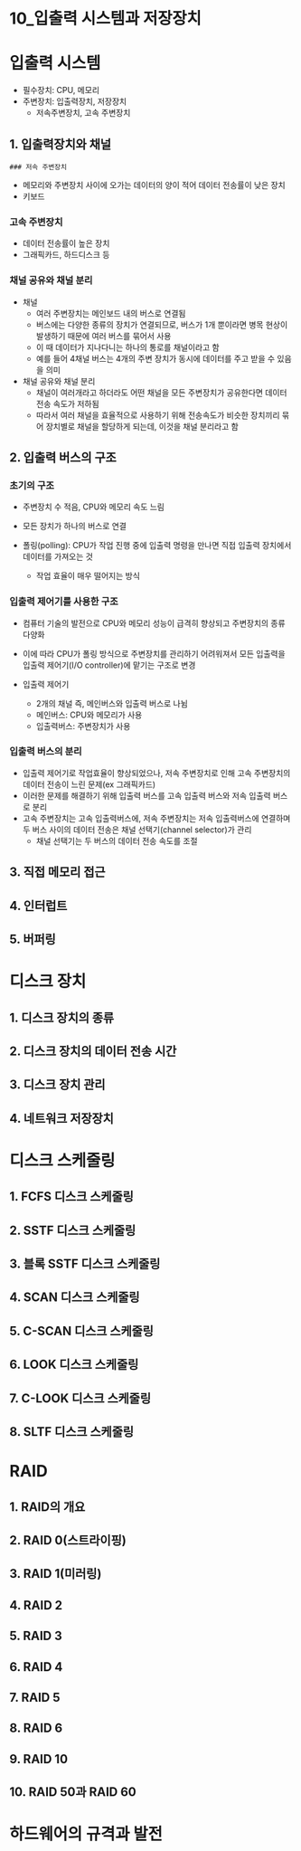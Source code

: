 # 10_입출력 시스템과 저장장치



# 입출력 시스템

- 필수장치: CPU, 메모리
- 주변장치: 입출력장치, 저장장치
  - 저속주변장치, 고속 주변장치

## 1. 입출력장치와 채널

	### 저속 주변장치

- 메모리와 주변장치 사이에 오가는 데이터의 양이 적어 데이터 전송률이 낮은 장치
- 키보드

### 고속 주변장치

- 데이터 전송률이 높은 장치
- 그래픽카드, 하드디스크 등

### 채널 공유와 채널 분리

- 채널
  - 여러 주변장치는 메인보드 내의 버스로 연결됨
  - 버스에는 다양한 종류의 장치가 연결되므로, 버스가 1개 뿐이라면 병목 현상이 발생하기 때문에 여러 버스를 묶어서 사용
  - 이 때 데이터가 지나다니는 하나의 통로를 채널이라고 함
  - 예를 들어 4채널 버스는 4개의 주변 장치가 동시에 데이터를 주고 받을 수 있음을 의미
- 채널 공유와 채널 분리
  - 채널이 여러개라고 하더라도 어떤 채널을 모든 주변장치가 공유한다면 데이터 전송 속도가 저하됨
  - 따라서 여러 채널을 효율적으로 사용하기 위해 전송속도가 비슷한 장치끼리 묶어 장치별로 채널을 할당하게 되는데, 이것을 채널 분리라고 함



## 2. 입출력 버스의 구조

### 초기의 구조

- 주변장치 수 적음, CPU와 메모리 속도 느림

- 모든 장치가 하나의 버스로 연결

- 폴링(polling): CPU가 작업 진행 중에 입출력 명령을 만나면 직접 입출력 장치에서 데이터를 가져오는 것

  - 작업 효율이 매우 떨어지는 방식

  

### 입출력 제어기를 사용한 구조

- 컴퓨터 기술의 발전으로 CPU와 메모리 성능이 급격히 향상되고 주변장치의 종류 다양화

- 이에 따라 CPU가 폴링 방식으로 주변장치를 관리하기 어려워져서 모든 입출력을 입출력 제어기(I/O controller)에 맡기는 구조로 변경

- 입출력 제어기

  - 2개의 채널 즉, 메인버스와 입출력 버스로 나뉨
  - 메인버스: CPU와 메모리가 사용
  - 입출력버스: 주변장치가 사용

  

### 입출력 버스의 분리

- 입출력 제어기로 작업효율이 향상되었으나, 저속 주변장치로 인해 고속 주변장치의 데이터 전송이 느린 문제(ex 그래픽카드)
- 이러한 문제를 해결하기 위해 입출력 버스를 고속 입출력 버스와 저속 입출력 버스로 분리
- 고속 주변장치는 고속 입출력버스에, 저속 주변장치는 저속 입출력버스에 연결하며 두 버스 사이의 데이터 전송은 채널 선택기(channel selector)가 관리
  - 채널 선택기는 두 버스의 데이터 전송 속도를 조절

## 3. 직접 메모리 접근

## 4. 인터럽트

## 5. 버퍼링



# 디스크 장치

## 1. 디스크 장치의 종류

## 2. 디스크 장치의 데이터 전송 시간

## 3. 디스크 장치 관리

## 4. 네트워크 저장장치



# 디스크 스케줄링

## 1. FCFS 디스크 스케줄링

## 2. SSTF 디스크 스케줄링

## 3. 블록 SSTF 디스크 스케줄링

## 4. SCAN 디스크 스케줄링

## 5. C-SCAN 디스크 스케줄링

## 6. LOOK 디스크 스케줄링

## 7. C-LOOK 디스크 스케줄링

## 8. SLTF 디스크 스케줄링





# RAID

## 1. RAID의 개요

## 2. RAID 0(스트라이핑)

## 3. RAID 1(미러링)

## 4. RAID 2

## 5. RAID 3

## 6. RAID 4

## 7. RAID 5

## 8. RAID 6

## 9. RAID 10

## 10. RAID 50과 RAID 60



# 하드웨어의 규격과 발전
